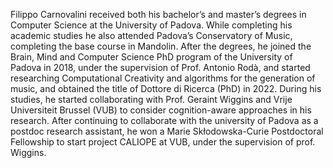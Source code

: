 Filippo Carnovalini received both his bachelor’s and master’s degrees in Computer Science at the University of Padova. While completing his academic studies he also attended Padova’s Conservatory of Music, completing the base course in Mandolin. After the degrees, he joined the Brain, Mind and Computer Science PhD program of the University of Padova in 2018, under the supervision of Prof. Antonio Rodà, and started researching Computational Creativity and algorithms for the generation of music, and obtained the title of Dottore di Ricerca (PhD) in 2022. During his studies, he started collaborating with Prof. Geraint Wiggins and Vrije Universiteit Brussel (VUB) to consider cognition-aware approaches in his research. 
After continuing to collaborate with the university of Padova as a postdoc research assistant, he won a Marie Skłodowska-Curie Postdoctoral Fellowship to start project CALIOPE at VUB, under the supervision of prof. Wiggins. 